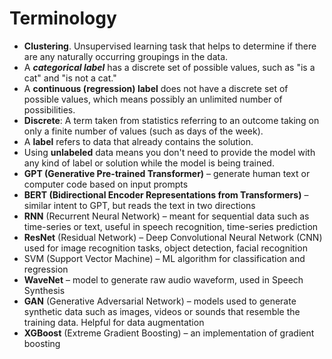 # Terminology

- **Clustering**. Unsupervised learning task that helps to determine if there are any naturally occurring groupings in the data.
- A ***categorical label*** has a discrete set of possible values, such as "is a cat" and "is not a cat."
- A **continuous (regression) label** does not have a discrete set of possible values, which means possibly an unlimited number of possibilities.
- **Discrete**: A term taken from statistics referring to an outcome taking on only a finite number of values (such as days of the week).
- A **label** refers to data that already contains the solution.
- Using **unlabeled** data means you don't need to provide the model with any kind of label or solution while the model is being trained.
- **GPT (Generative Pre-trained Transformer)** – generate human text or computer code based on input prompts
- **BERT (Bidirectional Encoder Representations from Transformers)** – similar intent to GPT,
but reads the text in two directions
- **RNN** (Recurrent Neural Network) – meant for sequential data such as time-series or text,
useful in speech recognition, time-series prediction
- **ResNet** (Residual Network) – Deep Convolutional Neural Network (CNN) used for image recognition tasks, object detection, facial recognition
- SVM (Support Vector Machine) – ML algorithm for classification and regression
- **WaveNet** – model to generate raw audio waveform, used in Speech Synthesis
- **GAN** (Generative Adversarial Network) – models used to generate synthetic data such as images, videos or sounds that resemble the training data. Helpful for data augmentation
- **XGBoost** (Extreme Gradient Boosting) – an implementation of gradient boosting
